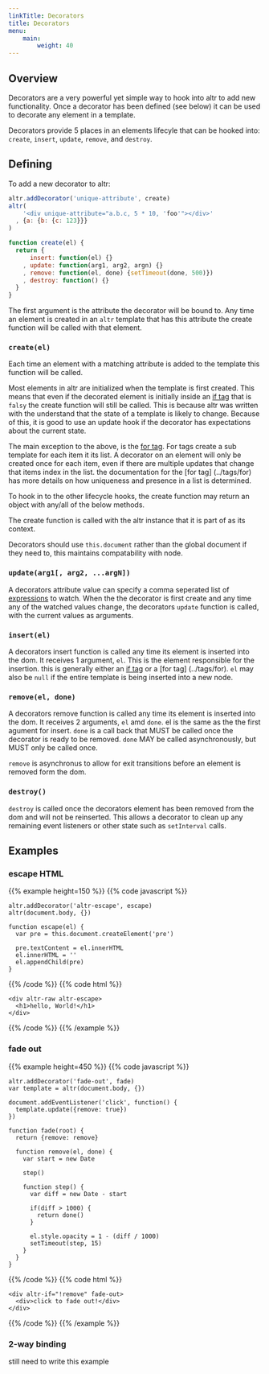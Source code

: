 ```yaml
---
linkTitle: Decorators
title: Decorators
menu:
    main:
        weight: 40
---
```


## Overview

Decorators are a very powerful yet simple way to hook into altr to add
new functionality.  Once a decorator has been defined (see below) it can be
used to decorate any element in a template.

Decorators provide 5 places in an elements lifecyle that can be hooked into:
`create`, `insert`, `update`, `remove`, and `destroy`.

## Defining

To add a new decorator to altr:

```javascript
altr.addDecorator('unique-attribute', create)
altr(
    '<div unique-attribute="a.b.c, 5 * 10, 'foo'"></div>'
  , {a: {b: {c: 123}}}
)

function create(el) {
  return {
      insert: function(el) {}
    , update: function(arg1, arg2, argn) {}
    , remove: function(el, done) {setTimeout(done, 500)})
    , destroy: function() {}
  }
}
```

The first argument is the attribute the decorator will be bound to.  Any time
an element is created in an `altr` template that has this attribute the create
function will be called with that element.

### `create(el)`
Each time an element with a matching attribute is added to the template this
function will be called.

Most elements in altr are initialized when the template is first created.  This means that even if the decorated element is
initially inside an [if tag](../tags/if) that is `falsy` the create function will
still be called.  This is because altr was written with the understand that the
state of a template is likely to change.  Because of this, it is good to use
an update hook if the decorator has expectations about the current state.

The main exception to the above, is the [for tag](../tags/for).  For tags
create a sub template for each item it its list. A decorator on an element
will only be created once for each item, even if there are multiple updates
that change that items index in the list. the documentation for the [for tag]
(../tags/for) has more details on how uniqueness and presence in a list is
determined.

To hook in to the other lifecycle hooks, the create function may return an
object with any/all of the below methods.

The create function is called with the altr instance that it is part of as
its context.

Decorators should use `this.document` rather than the global document if they
need to, this maintains compatability with node.

### `update(arg1[, arg2, ...argN])`

A decorators attribute value can specify a comma seperated list of
[expressions](../expressions) to watch.  When the the decorator is first
create and any time any of the watched values change, the decorators `update`
function is called, with the current values as arguments.

### `insert(el)`

A decorators insert function is called any time its element is inserted into
the dom.  It receives 1 argument, `el`.  This is the element responsible for
the insertion. this is generally either an [if tag](../tags/if) or a  [for tag]
(../tags/for).  `el` may also be `null` if the entire template is being
inserted into a new node.

### `remove(el, done)`

A decorators remove function is called any time its element is inserted into
the dom.  It receives 2 arguments, `el` amd `done`.  el is the same as the
the first agument for insert. `done` is a call back that MUST be called once
the decorator is ready to be removed. `done` MAY be called asynchronously, but
MUST only be called once.

`remove` is asynchronus to allow for exit transitions before an element is
removed form the dom.

### `destroy()`

`destroy` is called once the decorators element has been removed from the dom
and will not be reinserted. This allows a decorator to clean up any remaining
event listeners or other state such as `setInterval` calls.

## Examples

### escape HTML
{{% example height=150 %}}
{{% code javascript %}}
```
altr.addDecorator('altr-escape', escape)
altr(document.body, {})

function escape(el) {
  var pre = this.document.createElement('pre')

  pre.textContent = el.innerHTML
  el.innerHTML = ''
  el.appendChild(pre)
}
```
{{% /code %}}
{{% code html %}}
```
<div altr-raw altr-escape>
  <h1>hello, World!</h1>
</div>
```
{{% /code %}}
{{% /example %}}

### fade out
{{% example height=450 %}}
{{% code javascript %}}
```
altr.addDecorator('fade-out', fade)
var template = altr(document.body, {})

document.addEventListener('click', function() {
  template.update({remove: true})
})

function fade(root) {
  return {remove: remove}

  function remove(el, done) {
    var start = new Date

    step()

    function step() {
      var diff = new Date - start

      if(diff > 1000) {
        return done()
      }

      el.style.opacity = 1 - (diff / 1000)
      setTimeout(step, 15)
    }
  }
}
```
{{% /code %}}
{{% code html %}}
```
<div altr-if="!remove" fade-out>
  <div>click to fade out!</div>
</div>
```
{{% /code %}}
{{% /example %}}

### 2-way binding

still need to write this example
